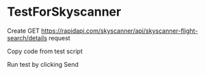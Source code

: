 # TestForSkyscanner

Create GET https://rapidapi.com/skyscanner/api/skyscanner-flight-search/details request

Copy code from test script

Run test by clicking Send
